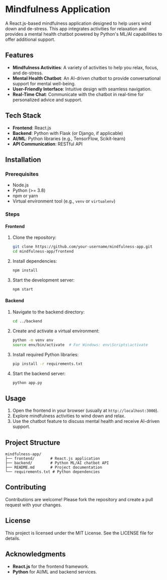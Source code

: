 # Mindfulness Application

A React.js-based mindfulness application designed to help users wind down and de-stress. This app integrates activities for relaxation and provides a mental health chatbot powered by Python's ML/AI capabilities to offer additional support.

## Features

- **Mindfulness Activities**: A variety of activities to help you relax, focus, and de-stress.
- **Mental Health Chatbot**: An AI-driven chatbot to provide conversational support for mental well-being.
- **User-Friendly Interface**: Intuitive design with seamless navigation.
- **Real-Time Chat**: Communicate with the chatbot in real-time for personalized advice and support.

## Tech Stack

- **Frontend**: React.js
- **Backend**: Python with Flask (or Django, if applicable)
- **AI/ML**: Python libraries (e.g., TensorFlow, Scikit-learn)
- **API Communication**: RESTful API

## Installation

### Prerequisites

- Node.js
- Python (>= 3.8)
- npm or yarn
- Virtual environment tool (e.g., `venv` or `virtualenv`)

### Steps

#### Frontend

1. Clone the repository:
   ```bash
   git clone https://github.com/your-username/mindfulness-app.git
   cd mindfulness-app/frontend
   ```
2. Install dependencies:
   ```bash
   npm install
   ```
3. Start the development server:
   ```bash
   npm start
   ```

#### Backend

1. Navigate to the backend directory:
   ```bash
   cd ../backend
   ```
2. Create and activate a virtual environment:
   ```bash
   python -m venv env
   source env/bin/activate  # For Windows: env\Scripts\activate
   ```
3. Install required Python libraries:
   ```bash
   pip install -r requirements.txt
   ```
4. Start the backend server:
   ```bash
   python app.py
   ```

## Usage

1. Open the frontend in your browser (usually at `http://localhost:3000`).
2. Explore mindfulness activities to wind down and relax.
3. Use the chatbot feature to discuss mental health and receive AI-driven support.

## Project Structure

```plaintext
mindfulness-app/
├── frontend/       # React.js application
├── backend/        # Python ML/AI chatbot API
├── README.md       # Project documentation
└── requirements.txt # Python dependencies
```

## Contributing

Contributions are welcome! Please fork the repository and create a pull request with your changes.

## License

This project is licensed under the MIT License. See the LICENSE file for details.

## Acknowledgments

- **React.js** for the frontend framework.
- **Python** for AI/ML and backend services.
